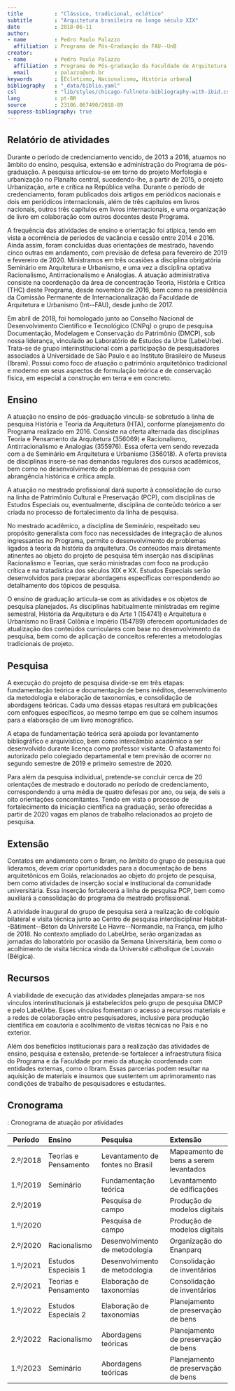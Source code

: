 ```yaml
---
title          : "Clássico, tradicional, eclético"
subtitle       : "Arquitetura brasileira no longo século XIX"
date           : 2018-06-11
author:
- name         : Pedro Paulo Palazzo
  affiliation  : Programa de Pós-Graduação da FAU--UnB
creator:
- name         : Pedro Paulo Palazzo
  affiliation  : Programa de Pós-graduação da Faculdade de Arquitetura e Urbanismo  
  email        : palazzo@unb.br
keywords       : [Ecletismo, Nacionalismo, História urbana]
bibliography   : "_data/biblio.yaml"
csl            : "lib/styles/chicago-fullnote-bibliography-with-ibid.csl"
lang           : pt-BR
source         : 23106.067490/2018-89
suppress-bibliography: true
---
```



Relatório de atividades
-----------------------

Durante o período de credenciamento vencido,
de 2013 a 2018, atuamos no âmbito do ensino,
pesquisa, extensão e administração
do Programa de pós-graduação.
A pesquisa articulou-se em torno do projeto
Morfologia e urbanização no Planalto central,
sucedendo-lhe, a partir de 2015, o projeto
Urbanização, arte e crítica na República velha.
Durante o período de credenciamento, foram publicados
dois artigos em periódicos nacionais e
dois em periódicos internacionais,
além de três capítulos em livros nacionais,
outros três capítulos em livros internacionais,
e uma organização de livro em colaboração
com outros docentes deste Programa.

A frequência das atividades
de ensino e orientação foi atípica,
tendo em vista a ocorrência de períodos
de vacância e cessão entre 2014 e 2016.
Ainda assim, foram concluídas duas orientações
de mestrado, havendo cinco outras em andamento,
com previsão de defesa para fevereiro de 2019 e
fevereiro de 2020.
Ministramos em três ocasiões a disciplina obrigatória
Seminário em Arquitetura e Urbanismo,
e uma vez a disciplina optativa
Racionalismo, Antirracionalismo e Analogias.
A atuação administrativa consiste
na coordenação da área de concentração
Teoria, História e Crítica (THC) deste Programa,
desde novembro de 2016, bem como na presidência da
Comissão Permanente de Internacionalização da
Faculdade de Arquitetura e Urbanismo (Int--FAU),
desde junho de 2017.

Em abril de 2018, foi homologado junto ao
Conselho Nacional de Desenvolvimento Científico e Tecnológico
(CNPq) o grupo de pesquisa
Documentação, Modelagem e Conservação do Patrimônio
(DMCP), sob nossa liderança,
vinculado ao Laboratório de Estudos da Urbe (LabeUrbe).
Trata-se de grupo interinstitucional com
a participação de pesquisadores associados
à Universidade de São Paulo e
ao Instituto Brasileiro de Museus (Ibram).
Possui como foco de atuação o patrimônio arquitetônico
tradicional e moderno em seus aspectos
de formulação teórica e de conservação física,
em especial a construção em terra e em concreto.


Ensino
------

A atuação no ensino de pós-graduação vincula-se
sobretudo à linha de pesquisa
História e Teoria da Arquitetura (HTA),
conforme planejamento do Programa realizado em 2016.
Consiste na oferta alternada das disciplinas
Teoria e Pensamento da Arquitetura (356069)
e Racionalismo, Antirracionalismo e Analogias (355976).
Essa oferta vem sendo revezada com a de
Seminário em Arquitetura e Urbanismo (356018).
A oferta prevista de disciplinas insere-se
nas demandas regulares dos cursos acadêmicos,
bem como no desenvolvimento de problemas de pesquisa
com abrangência histórica e crítica ampla.

A atuação no mestrado profissional dará suporte
à consolidação do curso na linha de
Patrimônio Cultural e Preservação (PCP),
com disciplinas de Estudos Especiais
ou, eventualmente, disciplina de conteúdo teórico
a ser criada no processo de fortalecimento
da linha de pesquisa.

No mestrado acadêmico,
a disciplina de Seminário, respeitado seu propósito
generalista com foco nas necessidades de integração
de alunos ingressantes no Programa,
permite o desenvolvimento de problemas ligados
à teoria da história da arquitetura.
Os conteúdos mais diretamente atinentes ao objeto
do projeto de pesquisa têm inserção nas disciplinas
Racionalismo e Teorias, que serão ministradas
com foco na produção crítica e na tratadística
dos séculos XIX e XX.
Estudos Especiais serão desenvolvidos para
preparar abordagens específicas correspondendo
ao detalhamento dos tópicos de pesquisa.

O ensino de graduação articula-se com as atividades
e os objetos de pesquisa planejados.
As disciplinas habitualmente ministradas
em regime semestral,
História da Arquitetura e da Arte 1 (154741) e
Arquitetura e Urbanismo no Brasil Colônia e Império (154789)
oferecem oportunidades de atualização dos conteúdos curriculares
com base no desenvolvimento da pesquisa,
bem como de aplicação de conceitos referentes
a metodologias tradicionais de projeto.


Pesquisa
--------

A execução do projeto de pesquisa divide-se em três etapas:
fundamentação teórica e documentação de bens inéditos,
desenvolvimento da metodologia e elaboração de taxonomias,
e consolidação de abordagens teóricas.
Cada uma dessas etapas resultará em publicações
com enfoques específicos,
ao mesmo tempo em que se colhem insumos para
a elaboração de um livro monográfico.

A etapa de fundamentação teórica será apoiada por
levantamento bibliográfico e arquivístico,
bem como intercâmbio acadêmico a ser
desenvolvido durante licença como professor visitante.
O afastamento foi
autorizado pelo colegiado departamental e tem
previsão de ocorrer no segundo semestre de 2019
e primeiro semestre de 2020.

Para além da pesquisa individual,
pretende-se concluir cerca de 20 orientações
de mestrado e doutorado no período de credenciamento,
correspondendo a uma média de quatro defesas por ano,
ou seja, de seis a oito orientações concomitantes.
Tendo em vista o processo de fortalecimento
da iniciação científica na graduação,
serão oferecidas a partir de 2020
vagas em planos de trabalho
relacionados ao projeto de pesquisa.


Extensão
--------

Contatos em andamento com o Ibram,
no âmbito do grupo de pesquisa que lideramos,
devem criar oportunidades para a
documentação de bens arquitetônicos em Goiás,
relacionados ao objeto do projeto de pesquisa,
bem como atividades de inserção social e institucional
da comunidade universitária.
Essa inserção fortalecerá a linha de pesquisa PCP,
bem como auxiliará a consolidação
do programa de mestrado profissional.

A atividade inaugural do grupo de pesquisa
será a realização de colóquio bilateral
e visita técnica junto ao
Centro de pesquisa interdisciplinar
Habitat--Bâtiment--Béton da
Université Le Havre--Normandie, na França,
em julho de 2018.
No contexto ampliado do LabeUrbe,
serão organizadas as jornadas do laboratório
por ocasião da Semana Universitária,
bem como o acolhimento de visita técnica
vinda da Université catholique de Louvain (Bélgica).


Recursos
--------

A viabilidade de execução das atividades planejadas
ampara-se nos vínculos interinstitucionais já estabelecidos
pelo grupo de pesquisa DMCP e pelo LabeUrbe.
Esses vínculos fomentam o acesso a recursos materiais
e a redes de colaboração entre pesquisadores,
inclusive para produção científica em coautoria
e acolhimento de visitas técnicas no País e no exterior.

Além dos benefícios institucionais para
a realização das atividades de ensino,
pesquisa e extensão, pretende-se fortalecer
a infraestrutura física do Programa e da Faculdade
por meio da atuação coordenada com entidades externas,
como o Ibram.
Essas parcerias podem resultar na aquisição de
materiais e insumos que sustentem um aprimoramento
nas condições de trabalho de pesquisadores e estudantes.


Cronograma
----------

  

: Cronograma de atuação por atividades

|  Período | Ensino               | Pesquisa                         | Extensão                              |
|:--------:|:---------------------|:---------------------------------|:--------------------------------------|
| 2.º/2018 | Teorias e Pensamento | Levantamento de fontes no Brasil | Mapeamento de bens a serem levantados |
| 1.º/2019 | Seminário            | Fundamentação teórica            | Levantamento de edificações           |
| 2.º/2019 |                      | Pesquisa de campo                | Produção de modelos digitais          |
| 1.º/2020 |                      | Pesquisa de campo                | Produção de modelos digitais          |
| 2.º/2020 | Racionalismo         | Desenvolvimento de metodologia   | Organização do Enanparq               |
| 1.º/2021 | Estudos Especiais 1  | Desenvolvimento de metodologia   | Consolidação de inventários           |
| 2.º/2021 | Teorias e Pensamento | Elaboração de taxonomias         | Consolidação de inventários           |
| 1.º/2022 | Estudos Especiais 2  | Elaboração de taxonomias         | Planejamento de preservação de bens   |
| 2.º/2022 | Racionalismo         | Abordagens teóricas              | Planejamento de preservação de bens   |
| 1.º/2023 | Seminário            | Abordagens teóricas              | Planejamento de preservação de bens   |
